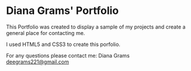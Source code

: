 # Diana Grams' Portfolio

This Portfolio was created to display a sample of my projects and create a general place for contacting me.

I used HTML5 and CSS3 to create this porfolio.

For any questions please contact me: Diana Grams <deegrams221@gmail.com>
 
